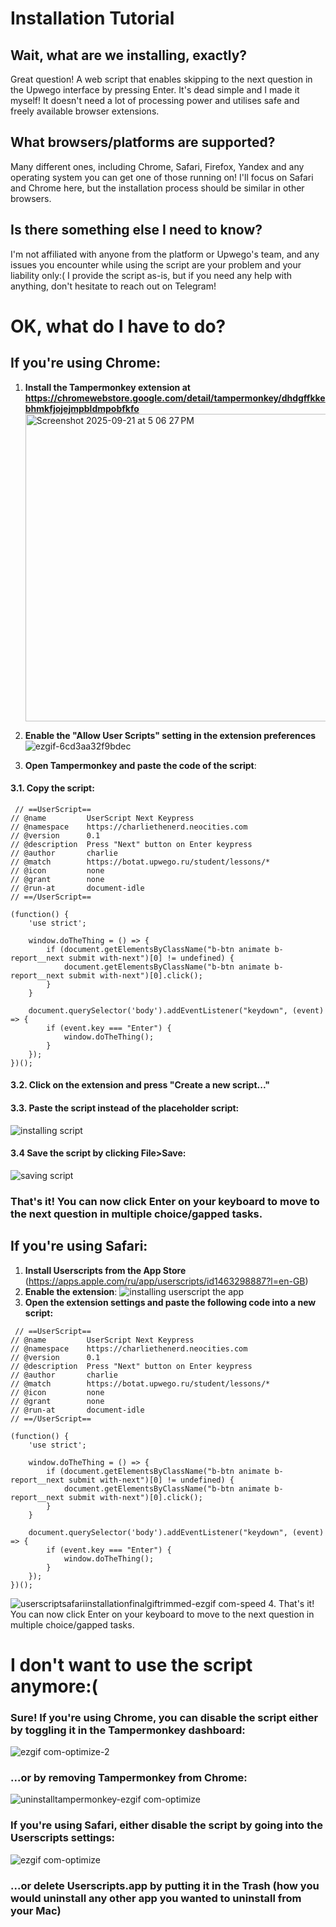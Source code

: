 # Installation Tutorial
## Wait, what are we installing, exactly?
Great question! A web script that enables skipping to the next question in the Upwego interface by pressing Enter. It's dead simple and I made it myself! It doesn't need a lot of processing power and utilises safe and freely available browser extensions.
## What browsers/platforms are supported?
Many different ones, including Chrome, Safari, Firefox, Yandex and any operating system you can get one of those running on! I'll focus on Safari and Chrome here, but the installation process should be similar in other browsers.
## Is there something else I need to know?
I'm not affiliated with anyone from the platform or Upwego's team, and any issues you encounter while using the script are your problem and your liability only:( I provide the script as-is, but if you need any help with anything, don't hesitate to reach out on Telegram!
# OK, what do I have to do?
## If you're using Chrome:
1. **Install the Tampermonkey extension at https://chromewebstore.google.com/detail/tampermonkey/dhdgffkkebhmkfjojejmpbldmpobfkfo** <img width="1273" height="492" alt="Screenshot 2025-09-21 at 5 06 27 PM" src="https://github.com/user-attachments/assets/67812c98-4e2e-4af4-b470-e5c8ad56637b" />
2. **Enable the "Allow User Scripts" setting in the extension preferences**
![ezgif-6cd3aa32f9bdec](https://github.com/user-attachments/assets/b6f26960-df47-4015-9830-ea82544d766d)

3. **Open Tampermonkey and paste the code of the script**:

#### 3.1. Copy the script:

```	
 // ==UserScript==
// @name         UserScript Next Keypress
// @namespace    https://charliethenerd.neocities.com
// @version      0.1
// @description  Press "Next" button on Enter keypress
// @author       charlie
// @match        https://botat.upwego.ru/student/lessons/*
// @icon         none
// @grant        none
// @run-at       document-idle
// ==/UserScript==

(function() {
    'use strict';

    window.doTheThing = () => {
        if (document.getElementsByClassName("b-btn animate b-report__next submit with-next")[0] != undefined) {
            document.getElementsByClassName("b-btn animate b-report__next submit with-next")[0].click();
        }
    }

    document.querySelector('body').addEventListener("keydown", (event) => {
        if (event.key === "Enter") {
            window.doTheThing();
        }
    });
})();
```
#### 3.2. Click on the extension and press "Create a new script..."
#### 3.3. Paste the script instead of the placeholder script:
![installing script](https://github.com/user-attachments/assets/08708417-534d-4f0e-87f7-00c11b0733f1)
#### 3.4 Save the script by clicking File>Save:
![saving script](https://github.com/user-attachments/assets/ed578168-7c17-4ef7-9e68-3194aac190bf)
### That's it! You can now click Enter on your keyboard to move to the next question in multiple choice/gapped tasks.

## If you're using Safari:
1. **Install Userscripts from the App Store** (https://apps.apple.com/ru/app/userscripts/id1463298887?l=en-GB)
2. **Enable the extension**:
![installing userscript the app](https://github.com/user-attachments/assets/fa748c80-d24e-4fca-b2b9-6c2677d92891)
3. **Open the extension settings and paste the following code into a new script:**
```	
 // ==UserScript==
// @name         UserScript Next Keypress
// @namespace    https://charliethenerd.neocities.com
// @version      0.1
// @description  Press "Next" button on Enter keypress
// @author       charlie
// @match        https://botat.upwego.ru/student/lessons/*
// @icon         none
// @grant        none
// @run-at       document-idle
// ==/UserScript==

(function() {
    'use strict';

    window.doTheThing = () => {
        if (document.getElementsByClassName("b-btn animate b-report__next submit with-next")[0] != undefined) {
            document.getElementsByClassName("b-btn animate b-report__next submit with-next")[0].click();
        }
    }

    document.querySelector('body').addEventListener("keydown", (event) => {
        if (event.key === "Enter") {
            window.doTheThing();
        }
    });
})();
```
![userscriptsafariinstallationfinalgiftrimmed-ezgif com-speed](https://github.com/user-attachments/assets/220a36f4-114c-45d5-8a29-091f1409a20b)
4. That's it! You can now click Enter on your keyboard to move to the next question in multiple choice/gapped tasks.

# I don't want to use the script anymore:(
### Sure! If you're using Chrome, you can disable the script either by toggling it in the Tampermonkey dashboard:
![ezgif com-optimize-2](https://github.com/user-attachments/assets/8a7550e0-dd2d-4608-b901-30ecf1b1445e)

### ...or by removing Tampermonkey from Chrome:
![uninstalltampermonkey-ezgif com-optimize](https://github.com/user-attachments/assets/22df5fba-acea-4476-b1ea-7f63db4ec7c2)

### If you're using Safari, either disable the script by going into the Userscripts settings:
![ezgif com-optimize](https://github.com/user-attachments/assets/504f9992-8555-4622-b8fb-e2b79f9a8c0b)
### ...or delete Userscripts.app by putting it in the Trash (how you would uninstall any other app you wanted to uninstall from your Mac)

